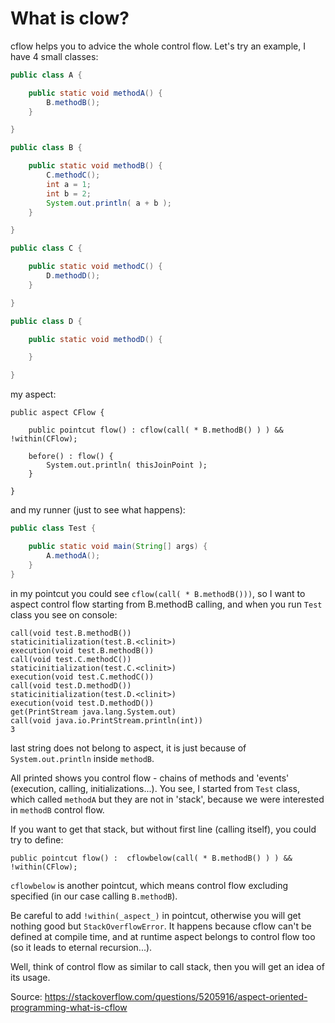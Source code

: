 # What is clow?

cflow helps you to advice the whole control flow. Let's try an example, I have 4 small classes:

```java
public class A {

    public static void methodA() {
        B.methodB();
    }

}

public class B {

    public static void methodB() {
        C.methodC();
        int a = 1;
        int b = 2;
        System.out.println( a + b );
    }

}

public class C {

    public static void methodC() {
        D.methodD();
    }

}

public class D {

    public static void methodD() {

    }

}
```

my aspect:

```
public aspect CFlow {

    public pointcut flow() : cflow(call( * B.methodB() ) ) && !within(CFlow);

    before() : flow() {
        System.out.println( thisJoinPoint );
    }

}
```

and my runner (just to see what happens):

```java
public class Test {

    public static void main(String[] args) {
        A.methodA();
    }
}
```

in my pointcut you could see `cflow(call( * B.methodB()))`, so I want to aspect control flow starting from B.methodB calling, and when you run `Test` class you see on console:

```
call(void test.B.methodB())
staticinitialization(test.B.<clinit>)
execution(void test.B.methodB())
call(void test.C.methodC())
staticinitialization(test.C.<clinit>)
execution(void test.C.methodC())
call(void test.D.methodD())
staticinitialization(test.D.<clinit>)
execution(void test.D.methodD())
get(PrintStream java.lang.System.out)
call(void java.io.PrintStream.println(int))
3
```

last string does not belong to aspect, it is just because of `System.out.println` inside `methodB`.

All printed shows you control flow - chains of methods and 'events' (execution, calling, initializations...). You see, I started from `Test` class, which called `methodA` but they are not in 'stack', because we were interested in `methodB` control flow.

If you want to get that stack, but without first line (calling itself), you could try to define:

```
public pointcut flow() :  cflowbelow(call( * B.methodB() ) ) && !within(CFlow);
```

`cflowbelow` is another pointcut, which means control flow excluding specified (in our case calling `B.methodB`).

Be careful to add `!within(_aspect_)` in pointcut, otherwise you will get nothing good but `StackOverflowError`. It happens because cflow can't be defined at compile time, and at runtime aspect belongs to control flow too (so it leads to eternal recursion...).

Well, think of control flow as similar to call stack, then you will get an idea of its usage.

Source: https://stackoverflow.com/questions/5205916/aspect-oriented-programming-what-is-cflow
